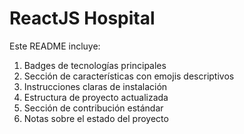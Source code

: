 # ReactJS Hospital 

Este README incluye:
1. Badges de tecnologías principales
2. Sección de características con emojis descriptivos
3. Instrucciones claras de instalación
4. Estructura de proyecto actualizada
5. Sección de contribución estándar
6. Notas sobre el estado del proyecto
